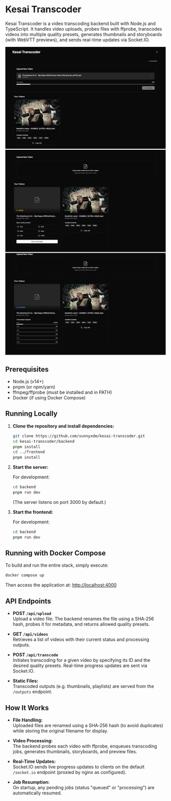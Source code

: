 # Kesai Transcoder

Kesai Transcoder is a video transcoding backend built with Node.js and TypeScript. It handles video uploads, probes files with ffprobe, transcodes videos into multiple quality presets, generates thumbnails and storyboards (with WebVTT previews), and sends real-time updates via Socket.IO.

![Uploading](screenshots/uploading.png)
![Qualities](screenshots/qualities.png)
![Transcoding](screenshots/transcoding.png)

## Prerequisites

- Node.js (v14+)
- pnpm (or npm/yarn)
- ffmpeg/ffprobe (must be installed and in PATH)
- Docker (if using Docker Compose)

## Running Locally

1. **Clone the repository and install dependencies:**

   ```bash
   git clone https://github.com/sunnyxdm/kesai-transcoder.git
   cd kesai-transcoder/backend
   pnpm install
   cd ../frontend
   pnpm install
   ```


2. **Start the server:**

   For development:
   ```bash
   cd backend
   pnpm run dev
   ```
   (The server listens on port 3000 by default.)

2. **Start the frontend:**

   For development:
   ```bash
   cd backend
   pnpm run dev
   ```

## Running with Docker Compose

To build and run the entire stack, simply execute:

```bash
docker compose up
```

Then access the application at: [http://localhost:4000](http://localhost:4000)

## API Endpoints

- **POST `/api/upload`**  
  Upload a video file. The backend renames the file using a SHA‑256 hash, probes it for metadata, and returns allowed quality presets.

- **GET `/api/videos`**  
  Retrieves a list of videos with their current status and processing outputs.

- **POST `/api/transcode`**  
  Initiates transcoding for a given video by specifying its ID and the desired quality presets. Real-time progress updates are sent via Socket.IO.

- **Static Files:**  
  Transcoded outputs (e.g. thumbnails, playlists) are served from the `/outputs` endpoint.

## How It Works

- **File Handling:**  
  Uploaded files are renamed using a SHA‑256 hash (to avoid duplicates) while storing the original filename for display.

- **Video Processing:**  
  The backend probes each video with ffprobe, enqueues transcoding jobs, generates thumbnails, storyboards, and preview files.

- **Real-Time Updates:**  
  Socket.IO sends live progress updates to clients on the default `/socket.io` endpoint (proxied by nginx as configured).

- **Job Resumption:**  
  On startup, any pending jobs (status "queued" or "processing") are automatically resumed.